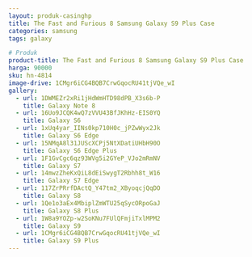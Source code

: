 ```yaml
---
layout: produk-casinghp
title: The Fast and Furious 8 Samsung Galaxy S9 Plus Case
categories: samsung
tags: galaxy

# Produk
product-title: The Fast and Furious 8 Samsung Galaxy S9 Plus Case
harga: 90000
sku: hn-4814
image-drive: 1CMgr6iCG4BQB7CrwGqocRU41tjVQe_wI
gallery:
  - url: 1DWMEZr2xRi1jHdWmHTD98dPB_X3s6b-P
    title: Galaxy Note 8
  - url: 16Uo9JCQK4wQ7zVVU43BfJKhHz-EIS0YQ
    title: Galaxy S6
  - url: 1xUq4yar_IINs0kp710H0c_jPZwWyx2Jk
    title: Galaxy S6 Edge
  - url: 15NMqA8l31JUScXCPj5NtXDatiUHbH90O
    title: Galaxy S6 Edge Plus
  - url: 1F1GvCgc6qz93WVg5i2GYeP_VJo2mRmNV
    title: Galaxy S7
  - url: 14mwzZheKxQiL8dEiSwygT2Rbhh8t_W16
    title: Galaxy S7 Edge
  - url: 117ZrPRrfDActQ_Y47tm2_XByoqcjQqDO
    title: Galaxy S8
  - url: 1Qe1o3aEx4MbiplZmWTU25qSycORpoGaJ
    title: Galaxy S8 Plus
  - url: 1W8a9YOZp-w2SoKNu7FUlQFmjiTxlMPM2
    title: Galaxy S9
  - url: 1CMgr6iCG4BQB7CrwGqocRU41tjVQe_wI
    title: Galaxy S9 Plus
---
```

